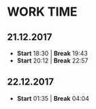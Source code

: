 # WORK TIME
## 21.12.2017
* **Start** 18:30 | **Break** 19:43
* **Start** 20:12 | **Break** 22:57
## 22.12.2017
* **Start** 01:35 | **Break** 04:04
